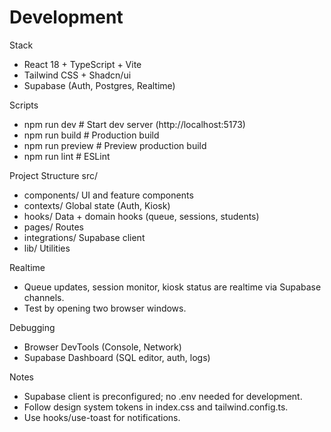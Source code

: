 # Development

Stack
- React 18 + TypeScript + Vite
- Tailwind CSS + Shadcn/ui
- Supabase (Auth, Postgres, Realtime)

Scripts
- npm run dev          # Start dev server (http://localhost:5173)
- npm run build        # Production build
- npm run preview      # Preview production build
- npm run lint         # ESLint

Project Structure
src/
- components/  UI and feature components
- contexts/    Global state (Auth, Kiosk)
- hooks/       Data + domain hooks (queue, sessions, students)
- pages/       Routes
- integrations/ Supabase client
- lib/         Utilities

Realtime
- Queue updates, session monitor, kiosk status are realtime via Supabase channels.
- Test by opening two browser windows.

Debugging
- Browser DevTools (Console, Network)
- Supabase Dashboard (SQL editor, auth, logs)

Notes
- Supabase client is preconfigured; no .env needed for development.
- Follow design system tokens in index.css and tailwind.config.ts.
- Use hooks/use-toast for notifications.
